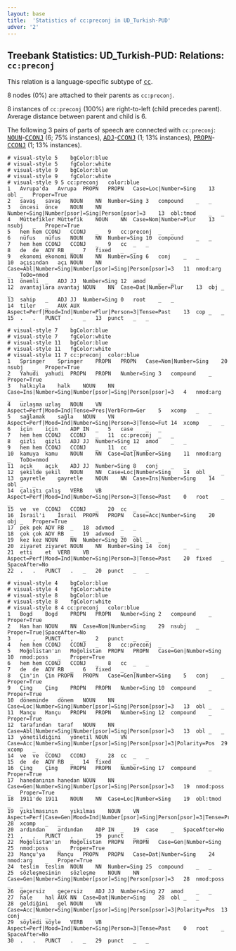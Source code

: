 ```yaml
---
layout: base
title:  'Statistics of cc:preconj in UD_Turkish-PUD'
udver: '2'
---
```


## Treebank Statistics: UD_Turkish-PUD: Relations: `cc:preconj`

This relation is a language-specific subtype of <tt><a href="tr_pud-dep-cc.html">cc</a></tt>.

8 nodes (0%) are attached to their parents as `cc:preconj`.

8 instances of `cc:preconj` (100%) are right-to-left (child precedes parent).
Average distance between parent and child is 6.

The following 3 pairs of parts of speech are connected with `cc:preconj`: <tt><a href="tr_pud-pos-NOUN.html">NOUN</a></tt>-<tt><a href="tr_pud-pos-CCONJ.html">CCONJ</a></tt> (6; 75% instances), <tt><a href="tr_pud-pos-ADJ.html">ADJ</a></tt>-<tt><a href="tr_pud-pos-CCONJ.html">CCONJ</a></tt> (1; 13% instances), <tt><a href="tr_pud-pos-PROPN.html">PROPN</a></tt>-<tt><a href="tr_pud-pos-CCONJ.html">CCONJ</a></tt> (1; 13% instances).


~~~ conllu
# visual-style 5	bgColor:blue
# visual-style 5	fgColor:white
# visual-style 9	bgColor:blue
# visual-style 9	fgColor:white
# visual-style 9 5 cc:preconj	color:blue
1	Avrupa'da	Avrupa	PROPN	PROPN	Case=Loc|Number=Sing	13	obl	_	Proper=True
2	savaş	savaş	NOUN	NN	Number=Sing	3	compound	_	_
3	öncesi	önce	NOUN	NN	Number=Sing|Number[psor]=Sing|Person[psor]=3	13	obl:tmod	_	_
4	Müttefikler	Müttefik	NOUN	NN	Case=Nom|Number=Plur	13	nsubj	_	Proper=True
5	hem	hem	CCONJ	CCONJ	_	9	cc:preconj	_	_
6	nüfus	nüfus	NOUN	NN	Number=Sing	10	compound	_	_
7	hem	hem	CCONJ	CCONJ	_	9	cc	_	_
8	de	de	ADV	RB	_	7	fixed	_	_
9	ekonomi	ekonomi	NOUN	NN	Number=Sing	6	conj	_	_
10	açısından	açı	NOUN	NN	Case=Abl|Number=Sing|Number[psor]=Sing|Person[psor]=3	11	nmod:arg	_	ToDo=nmod
11	önemli	_	ADJ	JJ	Number=Sing	12	amod	_	_
12	avantajlara	avantaj	NOUN	NN	Case=Dat|Number=Plur	13	obj	_	_
13	sahip	_	ADJ	JJ	Number=Sing	0	root	_	_
14	tiler	_	AUX	AUX	Aspect=Perf|Mood=Ind|Number=Plur|Person=3|Tense=Past	13	cop	_	_
15	.	.	PUNCT	.	_	13	punct	_	_

~~~


~~~ conllu
# visual-style 7	bgColor:blue
# visual-style 7	fgColor:white
# visual-style 11	bgColor:blue
# visual-style 11	fgColor:white
# visual-style 11 7 cc:preconj	color:blue
1	Springer	Springer	PROPN	PROPN	Case=Nom|Number=Sing	20	nsubj	_	Proper=True
2	Yahudi	yahudi	PROPN	PROPN	Number=Sing	3	compound	_	Proper=True
3	halkıyla	halk	NOUN	NN	Case=Ins|Number=Sing|Number[psor]=Sing|Person[psor]=3	4	nmod:arg	_	_
4	uzlaşma	uzlaş	NOUN	VN	Aspect=Perf|Mood=Ind|Tense=Pres|VerbForm=Ger	5	xcomp	_	_
5	sağlamak	sağla	NOUN	VN	Aspect=Perf|Mood=Ind|Number=Sing|Person=3|Tense=Fut	14	xcomp	_	_
6	için	için	ADP	IN	_	5	case	_	_
7	hem	hem	CCONJ	CCONJ	_	11	cc:preconj	_	_
8	gizli	gizli	ADJ	JJ	Number=Sing	12	amod	_	_
9	hem	hem	CCONJ	CCONJ	_	11	cc	_	_
10	kamuya	kamu	NOUN	NN	Case=Dat|Number=Sing	11	nmod:arg	_	ToDo=nmod
11	açık	açık	ADJ	JJ	Number=Sing	8	conj	_	_
12	şekilde	şekil	NOUN	NN	Case=Loc|Number=Sing	14	obl	_	_
13	gayretle	gayretle	NOUN	NN	Case=Ins|Number=Sing	14	obl	_	_
14	çalıştı	çalış	VERB	VB	Aspect=Perf|Mood=Ind|Number=Sing|Person=3|Tense=Past	0	root	_	_
15	ve	ve	CCONJ	CCONJ	_	20	cc	_	_
16	İsrail'i	İsrail	PROPN	PROPN	Case=Acc|Number=Sing	20	obj	_	Proper=True
17	pek	pek	ADV	RB	_	18	advmod	_	_
18	çok	çok	ADV	RB	_	19	advmod	_	_
19	kez	kez	NOUN	NN	Number=Sing	20	obl	_	_
20	ziyaret	ziyaret	NOUN	NN	Number=Sing	14	conj	_	_
21	etti	et	VERB	VB	Aspect=Perf|Mood=Ind|Number=Sing|Person=3|Tense=Past	20	fixed	_	SpaceAfter=No
22	.	.	PUNCT	.	_	20	punct	_	_

~~~


~~~ conllu
# visual-style 4	bgColor:blue
# visual-style 4	fgColor:white
# visual-style 8	bgColor:blue
# visual-style 8	fgColor:white
# visual-style 8 4 cc:preconj	color:blue
1	Bogd	Bogd	PROPN	PROPN	Number=Sing	2	compound	_	Proper=True
2	Han	han	NOUN	NN	Case=Nom|Number=Sing	29	nsubj	_	Proper=True|SpaceAfter=No
3	,	,	PUNCT	,	_	2	punct	_	_
4	hem	hem	CCONJ	CCONJ	_	8	cc:preconj	_	_
5	Moğolistan'ın	Moğolistan	PROPN	PROPN	Case=Gen|Number=Sing	10	nmod:poss	_	Proper=True
6	hem	hem	CCONJ	CCONJ	_	8	cc	_	_
7	de	de	ADV	RB	_	6	fixed	_	_
8	Çin'in	Çin	PROPN	PROPN	Case=Gen|Number=Sing	5	conj	_	Proper=True
9	Çing	Çing	PROPN	PROPN	Number=Sing	10	compound	_	Proper=True
10	döneminde	dönem	NOUN	NN	Case=Loc|Number=Sing|Number[psor]=Sing|Person[psor]=3	13	obl	_	_
11	Mançu	Mançu	PROPN	PROPN	Number=Sing	12	compound	_	Proper=True
12	tarafından	taraf	NOUN	NN	Case=Abl|Number=Sing|Number[psor]=Sing|Person[psor]=3	13	obl	_	_
13	yönetildiğini	yönetil	NOUN	VN	Case=Acc|Number=Sing|Number[psor]=Sing|Person[psor]=3|Polarity=Pos	29	xcomp	_	_
14	ve	ve	CCONJ	CCONJ	_	28	cc	_	_
15	de	de	ADV	RB	_	14	fixed	_	_
16	Çing	Çing	PROPN	PROPN	Number=Sing	17	compound	_	Proper=True
17	hanedanının	hanedan	NOUN	NN	Case=Gen|Number=Sing|Number[psor]=Sing|Person[psor]=3	19	nmod:poss	_	Proper=True
18	1911'de	1911	NOUN	NN	Case=Loc|Number=Sing	19	obl:tmod	_	_
19	yıkılmasının	yıkılmas	NOUN	VN	Aspect=Perf|Case=Gen|Mood=Ind|Number[psor]=Sing|Person[psor]=3|Tense=Pres|VerbForm=Ger|Voice=Pass	28	xcomp	_	_
20	ardından	ardından	ADP	IN	_	19	case	_	SpaceAfter=No
21	,	,	PUNCT	,	_	19	punct	_	_
22	Moğolistan'ın	Moğolistan	PROPN	PROPN	Case=Gen|Number=Sing	25	nmod:poss	_	Proper=True
23	Mançu'ya	Mançu	PROPN	PROPN	Case=Dat|Number=Sing	24	nmod:arg	_	Proper=True
24	teslim	teslim	NOUN	NN	Number=Sing	25	compound	_	_
25	sözleşmesinin	sözleşme	NOUN	NN	Case=Gen|Number=Sing|Number[psor]=Sing|Person[psor]=3	28	nmod:poss	_	_
26	geçersiz	geçersiz	ADJ	JJ	Number=Sing	27	amod	_	_
27	hale	hal	AUX	NN	Case=Dat|Number=Sing	28	obl	_	_
28	geldiğini	gel	NOUN	VN	Case=Acc|Number=Sing|Number[psor]=Sing|Person[psor]=3|Polarity=Pos	13	conj	_	_
29	söyledi	söyle	VERB	VB	Aspect=Perf|Mood=Ind|Number=Sing|Person=3|Tense=Past	0	root	_	SpaceAfter=No
30	.	.	PUNCT	.	_	29	punct	_	_

~~~


